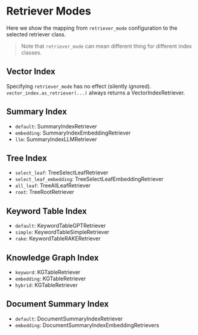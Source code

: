 # Retriever Modes
Here we show the mapping from `retriever_mode` configuration to the selected retriever class.
> Note that `retriever_mode` can mean different thing for different index classes.

## Vector Index
Specifying `retriever_mode` has no effect (silently ignored).
`vector_index.as_retriever(...)` always returns a VectorIndexRetriever.


## Summary Index
* `default`: SummaryIndexRetriever
* `embedding`: SummaryIndexEmbeddingRetriever
* `llm`: SummaryIndexLLMRetriever

## Tree Index
* `select_leaf`: TreeSelectLeafRetriever
* `select_leaf_embedding`: TreeSelectLeafEmbeddingRetriever
* `all_leaf`: TreeAllLeafRetriever
* `root`: TreeRootRetriever


## Keyword Table Index
* `default`: KeywordTableGPTRetriever
* `simple`: KeywordTableSimpleRetriever
* `rake`: KeywordTableRAKERetriever


## Knowledge Graph Index
* `keyword`: KGTableRetriever
* `embedding`: KGTableRetriever
* `hybrid`: KGTableRetriever

## Document Summary Index
* `default`: DocumentSummaryIndexRetriever
* `embedding`: DocumentSummaryIndexEmbeddingRetrievers
